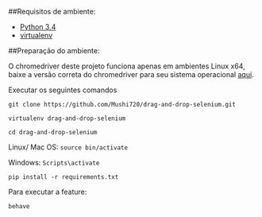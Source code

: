 ##Requisitos de ambiente:

- [Python 3.4](https://www.python.org/downloads/release/python-344/)
- [virtualenv](https://virtualenv.readthedocs.org/en/latest/installation.html)

##Preparação do ambiente:

O chromedriver deste projeto funciona apenas em ambientes Linux x64, baixe a versão correta do chromedriver para seu sistema operacional [aqui](http://chromedriver.storage.googleapis.com/index.html?path=2.20/).

Executar os seguintes comandos

`git clone https://github.com/Mushi720/drag-and-drop-selenium.git`

`virtualenv drag-and-drop-selenium`

`cd drag-and-drop-selenium`

Linux/ Mac OS: `source bin/activate`

Windows: `Scripts\activate`

`pip install -r requirements.txt`

Para executar a feature:

`behave`
